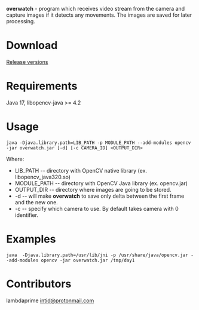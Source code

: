 **overwatch** - program which receives video stream from the camera and capture images if it detects any movements. The images are saved for later processing.

# Download

[Release versions](https://github.com/lambdaprime/overwatch/releases)

# Requirements

Java 17, libopencv-java >= 4.2

# Usage

```
java -Djava.library.path=LIB_PATH -p MODULE_PATH --add-modules opencv -jar overwatch.jar [-d] [-c CAMERA_ID] <OUTPUT_DIR>
```

Where: 

* LIB_PATH -- directory with OpenCV native library (ex. libopencv_java320.so)
* MODULE_PATH -- directory with OpenCV Java library (ex. opencv.jar)
* OUTPUT_DIR -- directory where images are going to be stored.
* -d -- will make **overwatch** to save only delta between the first frame and the new one. 
* -c -- specify which camera to use. By default takes camera with 0 identifier.

# Examples

```
java  -Djava.library.path=/usr/lib/jni -p /usr/share/java/opencv.jar --add-modules opencv -jar overwatch.jar /tmp/day1
```

# Contributors

lambdaprime <intid@protonmail.com>
